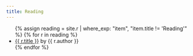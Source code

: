 ```yaml
---
title: Reading
---
```


<ul class="index">
{% assign reading = site.r | where_exp: "item", "item.title != 'Reading'" %}
{% for r in reading %}
<li><a href="{{ r.url }}">{{ r.title }}</a> by {{ r.author }}</li>
{% endfor %}
</ul>
